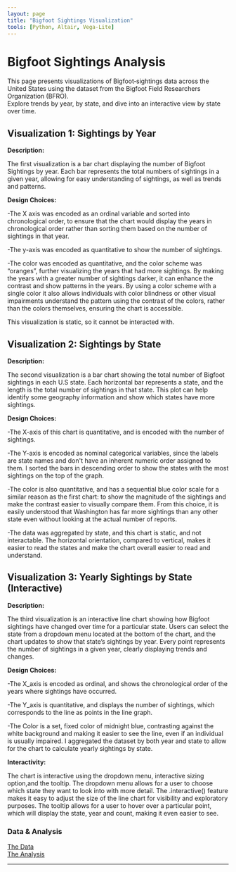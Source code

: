 ```yaml
---
layout: page
title: "Bigfoot Sightings Visualization"
tools: [Python, Altair, Vega-Lite]
---
```


# Bigfoot Sightings Analysis

This page presents visualizations of Bigfoot‑sightings data across the United States using the dataset from the Bigfoot Field Researchers Organization (BFRO).  
Explore trends by year, by state, and dive into an interactive view by state over time.

## Visualization 1: Sightings by Year 

**Description:**

The first visualization is a bar chart displaying the number of Bigfoot Sightings by year. Each bar represents the total numbers of sightings in a given year, allowing for easy understanding of sightings, as well as trends and patterns. 

**Design Choices:**

-The X axis was encoded as an ordinal variable and sorted into chronological order, to ensure that the chart would display the years in chronological order rather than sorting them based on the number of sightings in that year.

-The y-axis was encoded as quantitative to show the number of sightings. 

-The color was encoded as quantitative, and the color scheme was “oranges”, further visualizing the years that had more sightings. By making the years with a greater number of sightings darker, it can enhance the contrast and show patterns in the years. By using a color scheme with a single color it also allows individuals with color blindness or other visual impairments understand the pattern using the contrast of the colors, rather than the colors themselves, ensuring the chart is accessible. 

This visualization is static, so it cannot be interacted with. 

<vegachart schema-url="{{ site.baseurl }}/chart1.json" style="width: 100%"></vegachart>

## Visualization 2: Sightings by State 
**Description:**

The second visualization is a bar chart showing the total number of Bigfoot sightings in each U.S state. Each horizontal bar represents a state, and the length is the total number of sightings in that state. This plot can help identify some geography information and show which states have more sightings. 

**Design Choices:**

-The X-axis of this chart is quantitative, and is encoded with the number of sightings.

-The Y-axis is encoded as nominal categorical variables, since the labels are state names and don't have an inherent numeric order assigned to them. I sorted the bars in descending order to show the states with the most sightings on the top of the graph. 

-The color is also quantitative, and has a sequential blue color scale for a similar reason as the first chart: to show the magnitude of the sightings and make the contrast easier to visually compare them. From this choice, it is easily understood that Washington has far more sightings than any other state even without looking at the actual number of reports. 

-The data was aggregated by state, and this chart is static, and not interactable. The horizontal orientation, compared to vertical, makes it easier to read the states and make the chart overall easier to read and understand. 

<vegachart schema-url="{{ site.baseurl }}/chart2.json" style="width: 100%"></vegachart>

## Visualization 3: Yearly Sightings by State (Interactive)  
**Description:**

The third visualization is an interactive line chart showing how Bigfoot sightings have changed over time for a particular state. Users can select the state from a dropdown menu located at the bottom of the chart, and the chart updates to show that state’s sightings by year. Every point represents the number of sightings in a given year, clearly displaying trends and changes. 

**Design Choices:**

-The X_axis is encoded as ordinal, and shows the chronological order of the years where sightings have occurred. 

-The Y_axis is quantitative, and displays the number of sightings, which corresponds to the line as points in the line graph. 

-The Color is a set, fixed color of midnight blue, contrasting against the white background and making it easier to see the line, even if an individual is usually impaired. I aggregated the dataset by both year and state to allow for the chart to calculate yearly sightings by state. 

**Interactivity:**

The chart is interactive using the dropdown menu, interactive sizing option,and the tooltip. The dropdown menu allows for a user to choose which state they want to look into with more detail. The .interactive() feature makes it easy to adjust the size of the line chart for visibility and exploratory purposes. The tooltip allows for a user to hover over a particular point, which will display the state, year and count, making it even easier to see. 

<vegachart schema-url="{{ site.baseurl }}/chart3.json" style="width: 100%"></vegachart>

### Data & Analysis  
[The Data](https://raw.githubusercontent.com/UIUC-iSchool-DataViz/is445_data/main/bfro_reports_fall2022.csv)  
[The Analysis](https://github.com/mtrzu/mtrzu.github.io/blob/main/python_notebooks/Workbook.ipynb)

---